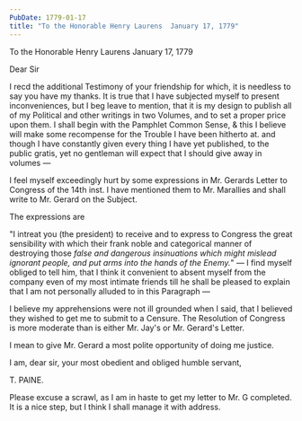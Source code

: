 ```yaml
---
PubDate: 1779-01-17
title: "To the Honorable Henry Laurens  January 17, 1779"
---
```


   To the Honorable Henry Laurens  January 17, 1779

   Dear Sir 

   I recd the additional Testimony of your friendship for which, it is
   needless to say you have my thanks. It is true that I have subjected
   myself to present inconveniences, but I beg leave to mention, that it is my
   design to publish all of my Political and other writings in two Volumes,
   and to set a proper price upon them. I shall begin with the Pamphlet
   Common Sense, & this I believe will make some recompense for the Trouble
   I have been hitherto at. and though I have constantly given every thing I
   have yet published, to the public gratis, yet no gentleman will expect that
   I should give away in volumes &mdash;

   I feel myself exceedingly hurt by some expressions in Mr. Gerards Letter
   to Congress of the 14th inst. I have mentioned them to Mr. Marallies and
   shall write to Mr. Gerard on the Subject.

   The expressions are

   "I intreat you (the president) to receive and to express to Congress the great sensibility
   with which their frank noble and categorical manner of destroying those
   *false and dangerous insinuations which might mislead ignorant people, and
   put arms into the hands of the Enemy.*" &mdash; I find myself obliged to tell him, that I think it convenient to absent
   myself from the company even of my most intimate friends till he shall be
   pleased to explain that I am not personally alluded to in this Paragraph &mdash;
   
   I believe my apprehensions were not ill grounded when I said, that I
   believed they wished to get me to submit to a Censure. The Resolution 
   of Congress is more moderate than is either Mr. Jay's or
   Mr. Gerard's Letter. 
   
   I mean to give Mr. Gerard a most polite opportunity of doing me justice.

   I am, dear sir, your most obedient and obliged humble servant,

   T. PAINE.

   Please excuse a scrawl, as I am in haste to get my letter to Mr. G
   completed. It is a nice step, but I think I shall manage it with address.


